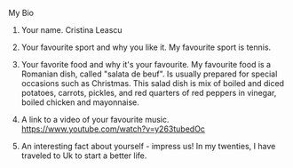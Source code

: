 My Bio
   1. Your name.
   Cristina Leascu

   2. Your favourite sport and why you like it.
   My favourite sport is tennis. 
   
   3. Your favorite food and why it's your favourite.
   My favourite food is a Romanian dish, called "salata de beuf". Is usually prepared for special occasions such as Christmas. This salad dish is mix of boiled and diced potatoes, carrots, pickles, and red quarters of red peppers in vinegar, boiled chicken and mayonnaise.

   4. A link to a video of your favourite music.
   https://www.youtube.com/watch?v=y263tubedOc

   5. An interesting fact about yourself - impress us!
   In my twenties, I have traveled to Uk to start a better life. 
